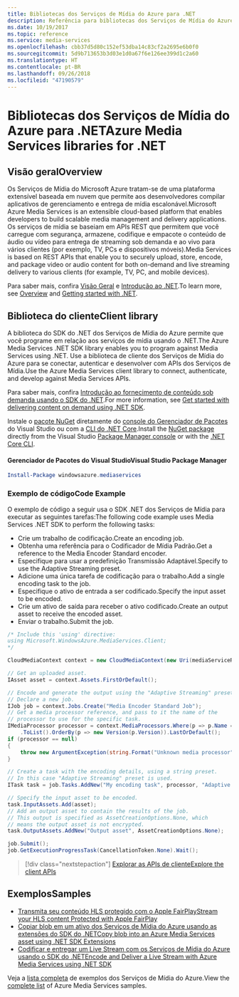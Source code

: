 ```yaml
---
title: Bibliotecas dos Serviços de Mídia do Azure para .NET
description: Referência para bibliotecas dos Serviços de Mídia do Azure para .NET
ms.date: 10/19/2017
ms.topic: reference
ms.service: media-services
ms.openlocfilehash: cbb37d5d80c152ef53dba14c83cf2a2695e6b0f0
ms.sourcegitcommit: 5d9b713653b3d03e1d0a67f6e126ee399d1c2a60
ms.translationtype: HT
ms.contentlocale: pt-BR
ms.lasthandoff: 09/26/2018
ms.locfileid: "47190579"
---
```

# <a name="azure-media-services-libraries-for-net"></a><span data-ttu-id="2d9fc-103">Bibliotecas dos Serviços de Mídia do Azure para .NET</span><span class="sxs-lookup"><span data-stu-id="2d9fc-103">Azure Media Services libraries for .NET</span></span>

## <a name="overview"></a><span data-ttu-id="2d9fc-104">Visão geral</span><span class="sxs-lookup"><span data-stu-id="2d9fc-104">Overview</span></span>

<span data-ttu-id="2d9fc-105">Os Serviços de Mídia do Microsoft Azure tratam-se de uma plataforma extensível baseada em nuvem que permite aos desenvolvedores compilar aplicativos de gerenciamento e entrega de mídia escalonável.</span><span class="sxs-lookup"><span data-stu-id="2d9fc-105">Microsoft Azure Media Services is an extensible cloud-based platform that enables developers to build scalable media management and delivery applications.</span></span> <span data-ttu-id="2d9fc-106">Os serviços de mídia se baseiam em APIs REST que permitem que você carregue com segurança, armazene, codifique e empacote o conteúdo de áudio ou vídeo para entrega de streaming sob demanda e ao vivo para vários clientes (por exemplo, TV, PCs e dispositivos móveis).</span><span class="sxs-lookup"><span data-stu-id="2d9fc-106">Media Services is based on REST APIs that enable you to securely upload, store, encode, and package video or audio content for both on-demand and live streaming delivery to various clients (for example, TV, PC, and mobile devices).</span></span> 

<span data-ttu-id="2d9fc-107">Para saber mais, confira [Visão Geral](/azure/media-services/media-services-overview) e [Introdução ao .NET](/azure/media-services/media-services-dotnet-how-to-use).</span><span class="sxs-lookup"><span data-stu-id="2d9fc-107">To learn more, see [Overview](/azure/media-services/media-services-overview) and [Getting started with .NET](/azure/media-services/media-services-dotnet-how-to-use).</span></span> 

## <a name="client-library"></a><span data-ttu-id="2d9fc-108">Biblioteca do cliente</span><span class="sxs-lookup"><span data-stu-id="2d9fc-108">Client library</span></span>

<span data-ttu-id="2d9fc-109">A biblioteca do SDK do .NET dos Serviços de Mídia do Azure permite que você programe em relação aos serviços de mídia usando o .NET.</span><span class="sxs-lookup"><span data-stu-id="2d9fc-109">The Azure Media Services .NET SDK library enables you to program against Media Services using .NET.</span></span> <span data-ttu-id="2d9fc-110">Use a biblioteca de cliente dos Serviços de Mídia do Azure para se conectar, autenticar e desenvolver com APIs dos Serviços de Mídia.</span><span class="sxs-lookup"><span data-stu-id="2d9fc-110">Use the Azure Media Services client library to connect, authenticate, and develop against Media Services APIs.</span></span>  

<span data-ttu-id="2d9fc-111">Para saber mais, confira [Introdução ao fornecimento de conteúdo sob demanda usando o SDK do .NET](/azure/media-services/media-services-dotnet-get-started).</span><span class="sxs-lookup"><span data-stu-id="2d9fc-111">For more information, see [Get started with delivering content on demand using .NET SDK](/azure/media-services/media-services-dotnet-get-started).</span></span>

<span data-ttu-id="2d9fc-112">Instale o [pacote NuGet](https://www.nuget.org/packages/windowsazure.mediaservices) diretamente do [console do Gerenciador de Pacotes][PackageManager] do Visual Studio ou com a [CLI do .NET Core][DotNetCLI].</span><span class="sxs-lookup"><span data-stu-id="2d9fc-112">Install the [NuGet package](https://www.nuget.org/packages/windowsazure.mediaservices) directly from the Visual Studio [Package Manager console][PackageManager] or with the [.NET Core CLI][DotNetCLI].</span></span>

#### <a name="visual-studio-package-manager"></a><span data-ttu-id="2d9fc-113">Gerenciador de Pacotes do Visual Studio</span><span class="sxs-lookup"><span data-stu-id="2d9fc-113">Visual Studio Package Manager</span></span>

```powershell
Install-Package windowsazure.mediaservices
```

### <a name="code-example"></a><span data-ttu-id="2d9fc-114">Exemplo de código</span><span class="sxs-lookup"><span data-stu-id="2d9fc-114">Code Example</span></span>

<span data-ttu-id="2d9fc-115">O exemplo de código a seguir usa o SDK .NET dos Serviços de Mídia para executar as seguintes tarefas:</span><span class="sxs-lookup"><span data-stu-id="2d9fc-115">The following code example uses Media Services .NET SDK to perform the following tasks:</span></span>

- <span data-ttu-id="2d9fc-116">Crie um trabalho de codificação.</span><span class="sxs-lookup"><span data-stu-id="2d9fc-116">Create an encoding job.</span></span>
- <span data-ttu-id="2d9fc-117">Obtenha uma referência para o Codificador de Mídia Padrão.</span><span class="sxs-lookup"><span data-stu-id="2d9fc-117">Get a reference to the Media Encoder Standard encoder.</span></span>
- <span data-ttu-id="2d9fc-118">Especifique para usar a predefinição Transmissão Adaptável.</span><span class="sxs-lookup"><span data-stu-id="2d9fc-118">Specify to use the Adaptive Streaming preset.</span></span>
- <span data-ttu-id="2d9fc-119">Adicione uma única tarefa de codificação para o trabalho.</span><span class="sxs-lookup"><span data-stu-id="2d9fc-119">Add a single encoding task to the job.</span></span>
- <span data-ttu-id="2d9fc-120">Especifique o ativo de entrada a ser codificado.</span><span class="sxs-lookup"><span data-stu-id="2d9fc-120">Specify the input asset to be encoded.</span></span>
- <span data-ttu-id="2d9fc-121">Crie um ativo de saída para receber o ativo codificado.</span><span class="sxs-lookup"><span data-stu-id="2d9fc-121">Create an output asset to receive the encoded asset.</span></span>
- <span data-ttu-id="2d9fc-122">Enviar o trabalho.</span><span class="sxs-lookup"><span data-stu-id="2d9fc-122">Submit the job.</span></span>


```csharp
/* Include this 'using' directive:
using Microsoft.WindowsAzure.MediaServices.Client;
*/

CloudMediaContext context = new CloudMediaContext(new Uri(mediaServiceRESTAPIEndpoint), tokenProvider);

// Get an uploaded asset.
IAsset asset = context.Assets.FirstOrDefault();

// Encode and generate the output using the "Adaptive Streaming" preset.
// Declare a new job.
IJob job = context.Jobs.Create("Media Encoder Standard Job");
// Get a media processor reference, and pass to it the name of the 
// processor to use for the specific task.
IMediaProcessor processor = context.MediaProcessors.Where(p => p.Name == mediaProcessorName)
    .ToList().OrderBy(p => new Version(p.Version)).LastOrDefault();
if (processor == null) 
{
    throw new ArgumentException(string.Format("Unknown media processor", mediaProcessorName));
}

// Create a task with the encoding details, using a string preset.
// In this case "Adaptive Streaming" preset is used.
ITask task = job.Tasks.AddNew("My encoding task", processor, "Adaptive Streaming", TaskOptions.None);

// Specify the input asset to be encoded.
task.InputAssets.Add(asset);
// Add an output asset to contain the results of the job. 
// This output is specified as AssetCreationOptions.None, which 
// means the output asset is not encrypted. 
task.OutputAssets.AddNew("Output asset", AssetCreationOptions.None);

job.Submit();
job.GetExecutionProgressTask(CancellationToken.None).Wait();
```

> [!div class="nextstepaction"]
> [<span data-ttu-id="2d9fc-123">Explorar as APIs de cliente</span><span class="sxs-lookup"><span data-stu-id="2d9fc-123">Explore the client APIs</span></span>](/dotnet/api/overview/azure/mediaservices/client)

## <a name="samples"></a><span data-ttu-id="2d9fc-124">Exemplos</span><span class="sxs-lookup"><span data-stu-id="2d9fc-124">Samples</span></span>

- [<span data-ttu-id="2d9fc-125">Transmita seu conteúdo HLS protegido com o Apple FairPlay</span><span class="sxs-lookup"><span data-stu-id="2d9fc-125">Stream your HLS content Protected with Apple FairPlay</span></span>](https://azure.microsoft.com/resources/samples/media-services-dotnet-dynamic-encryption-with-fairplay/)
- [<span data-ttu-id="2d9fc-126">Copiar blob em um ativo dos Serviços de Mídia do Azure usando as extensões do SDK do .NET</span><span class="sxs-lookup"><span data-stu-id="2d9fc-126">Copy blob into an Azure Media Services asset using .NET SDK Extensions</span></span>](https://azure.microsoft.com/resources/samples/media-services-dotnet-copy-blob-into-asset/)
- [<span data-ttu-id="2d9fc-127">Codificar e entregar um Live Stream com os Serviços de Mídia do Azure usando o SDK do .NET</span><span class="sxs-lookup"><span data-stu-id="2d9fc-127">Encode and Deliver a Live Stream with Azure Media Services using .NET SDK</span></span>](https://azure.microsoft.com/resources/samples/media-services-dotnet-encode-live-stream-with-ams-clear/)

<span data-ttu-id="2d9fc-128">Veja a [lista completa](https://azure.microsoft.com/resources/samples/?platform=dotnet&service=media-services) de exemplos dos Serviços de Mídia do Azure.</span><span class="sxs-lookup"><span data-stu-id="2d9fc-128">View the [complete list](https://azure.microsoft.com/resources/samples/?platform=dotnet&service=media-services) of Azure Media Services samples.</span></span>


[PackageManager]: https://docs.microsoft.com/nuget/tools/package-manager-console
[DotNetCLI]: https://docs.microsoft.com/dotnet/core/tools/dotnet-add-package
